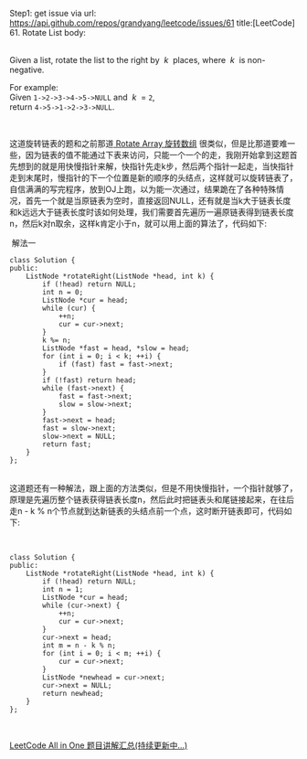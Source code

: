 Step1: get issue via url: https://api.github.com/repos/grandyang/leetcode/issues/61 
 title:[LeetCode] 61. Rotate List 
 body:  
  

Given a list, rotate the list to the right by  _k_  places, where  _k_  is non-negative.

For example:  
Given `1->2->3->4->5->NULL` and  _k_  = `2`,  
return `4->5->1->2->3->NULL`.

 

这道旋转链表的题和之前那道[ Rotate Array 旋转数组](http://www.cnblogs.com/grandyang/p/4298711.html) 很类似，但是比那道要难一些，因为链表的值不能通过下表来访问，只能一个一个的走，我刚开始拿到这题首先想到的就是用快慢指针来解，快指针先走k步，然后两个指针一起走，当快指针走到末尾时，慢指针的下一个位置是新的顺序的头结点，这样就可以旋转链表了，自信满满的写完程序，放到OJ上跑，以为能一次通过，结果跪在了各种特殊情况，首先一个就是当原链表为空时，直接返回NULL，还有就是当k大于链表长度和k远远大于链表长度时该如何处理，我们需要首先遍历一遍原链表得到链表长度n，然后k对n取余，这样k肯定小于n，就可以用上面的算法了，代码如下:

 解法一
    
    
    class Solution {
    public:
        ListNode *rotateRight(ListNode *head, int k) {
            if (!head) return NULL;
            int n = 0;
            ListNode *cur = head;
            while (cur) {
                ++n;
                cur = cur->next;
            }
            k %= n;
            ListNode *fast = head, *slow = head;
            for (int i = 0; i < k; ++i) {
                if (fast) fast = fast->next;
            }
            if (!fast) return head;
            while (fast->next) {
                fast = fast->next;
                slow = slow->next;
            }
            fast->next = head;
            fast = slow->next;
            slow->next = NULL;
            return fast;
        }
    };

   
这道题还有一种解法，跟上面的方法类似，但是不用快慢指针，一个指针就够了，原理是先遍历整个链表获得链表长度n，然后此时把链表头和尾链接起来，在往后走n - k % n个节点就到达新链表的头结点前一个点，这时断开链表即可，代码如下:

 
    
    
    class Solution {
    public:
        ListNode *rotateRight(ListNode *head, int k) {
            if (!head) return NULL;
            int n = 1;
            ListNode *cur = head;
            while (cur->next) {
                ++n;
                cur = cur->next;
            }
            cur->next = head;
            int m = n - k % n;
            for (int i = 0; i < m; ++i) {
                cur = cur->next;
            }
            ListNode *newhead = cur->next;
            cur->next = NULL;
            return newhead;
        }
    };

 

[LeetCode All in One 题目讲解汇总(持续更新中...)](http://www.cnblogs.com/grandyang/p/4606334.html)
